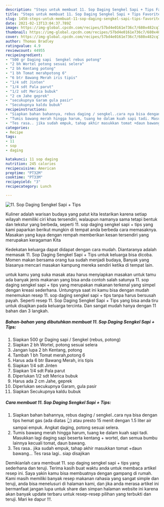 ```yaml
---
description: "Steps untuk membuat 11. Sop Daging Sengkel Sapi + Tips Favorite"
title: "Steps untuk membuat 11. Sop Daging Sengkel Sapi + Tips Favorite"
slug: 1458-steps-untuk-membuat-11-sop-daging-sengkel-sapi-tips-favorite
date: 2021-02-13T13:04:37.789Z
image: https://img-global.cpcdn.com/recipes/57bd4e0161e736c7/680x482cq70/11-sop-daging-sengkel-sapi-tips-foto-resep-utama.jpg
thumbnail: https://img-global.cpcdn.com/recipes/57bd4e0161e736c7/680x482cq70/11-sop-daging-sengkel-sapi-tips-foto-resep-utama.jpg
cover: https://img-global.cpcdn.com/recipes/57bd4e0161e736c7/680x482cq70/11-sop-daging-sengkel-sapi-tips-foto-resep-utama.jpg
author: Thomas Bradley
ratingvalue: 4.9
reviewcount: 44955
recipeingredient:
- "500 gr Daging sapi  Sengkel rebus potong"
- "2 bh Wortel potong sesuai selera"
- "2 bh Kentang potong"
- "1 bh Tomat merahpotong 6"
- "6 btr Bawang Merah iris tipis"
- "1/4 sdt Jinten"
- "1/4 sdt Pala parut"
- "1/2 sdt Merica bubuk"
- "2 cm Jahe geprek"
- "secukupnya Garam gula pasir"
- "Secukupnya kaldu bubuk"
recipeinstructions:
- "Siapkan bahan bahannya, rebus daging / sengkel..cara nya bisa dengan tips hemat gas (ada diatas 👆) atau presto 15 menit dengan 1.5 liter air sampai empuk. Angkat daging, potong sesuai selera."
- "Tumis bawang merah hingga harum, tuang ke dalam kuah sapi tadi. Masukkan lagi daging sapi beserta kentang + wortel, dan semua bumbu lainnya kecuali tomat, daun bawang."
- "Tes rasa.. jika sudah empuk, tahap akhir masukkan tomat +daun bawang... Tes rasa lagi.. siap disajikan"
categories:
- Recipe
tags:
- 11
- sop
- daging

katakunci: 11 sop daging 
nutrition: 245 calories
recipecuisine: American
preptime: "PT32M"
cooktime: "PT33M"
recipeyield: "3"
recipecategory: Lunch

---
```



![11. Sop Daging Sengkel Sapi + Tips](https://img-global.cpcdn.com/recipes/57bd4e0161e736c7/680x482cq70/11-sop-daging-sengkel-sapi-tips-foto-resep-utama.jpg)

Kuliner adalah warisan budaya yang patut kita lestarikan karena setiap wilayah memiliki ciri khas tersendiri, walaupun namanya sama tetapi bentuk dan tekstur yang berbeda, seperti 11. sop daging sengkel sapi + tips yang kami paparkan berikut mungkin di tempat anda berbeda cara memasaknya. Masakan yang kaya dengan rempah memberikan kesan tersendiri yang merupakan keragaman Kita

Kedekatan keluarga dapat didapat dengan cara mudah. Diantaranya adalah memasak 11. Sop Daging Sengkel Sapi + Tips untuk keluarga bisa dicoba. Momen makan bersama orang tua sudah menjadi budaya, Banyak yang biasanya mencari masakan kampung mereka sendiri ketika di tempat lain.



untuk kamu yang suka masak atau harus menyiapkan masakan untuk tamu ada banyak jenis makanan yang bisa anda contoh salah satunya 11. sop daging sengkel sapi + tips yang merupakan makanan terkenal yang simpel dengan kreasi sederhana. Untungnya saat ini kamu bisa dengan mudah menemukan resep 11. sop daging sengkel sapi + tips tanpa harus bersusah payah.
Seperti resep 11. Sop Daging Sengkel Sapi + Tips yang bisa anda tiru untuk disajikan pada keluarga tercinta. Dan sangat mudah hanya dengan 11 bahan dan 3 langkah.


<!--inarticleads1-->

##### Bahan-bahan yang dibutuhkan membuat 11. Sop Daging Sengkel Sapi + Tips:

1. Siapkan 500 gr Daging sapi / Sengkel (rebus, potong)
1. Siapkan 2 bh Wortel, potong sesuai selera
1. Jangan lupa 2 bh Kentang, potong
1. Tambah 1 bh Tomat merah,potong 6
1. Harus ada 6 btr Bawang Merah, iris tipis
1. Siapkan 1/4 sdt Jinten
1. Siapkan 1/4 sdt Pala parut
1. Diperlukan 1/2 sdt Merica bubuk
1. Harus ada 2 cm Jahe, geprek
1. Diperlukan secukupnya Garam, gula pasir
1. Siapkan Secukupnya kaldu bubuk




<!--inarticleads2-->

##### Cara membuat  11. Sop Daging Sengkel Sapi + Tips:

1. Siapkan bahan bahannya, rebus daging / sengkel..cara nya bisa dengan tips hemat gas (ada diatas 👆) atau presto 15 menit dengan 1.5 liter air sampai empuk. Angkat daging, potong sesuai selera.
1. Tumis bawang merah hingga harum, tuang ke dalam kuah sapi tadi. Masukkan lagi daging sapi beserta kentang + wortel, dan semua bumbu lainnya kecuali tomat, daun bawang.
1. Tes rasa.. jika sudah empuk, tahap akhir masukkan tomat +daun bawang... Tes rasa lagi.. siap disajikan




Demikianlah cara membuat 11. sop daging sengkel sapi + tips yang sederhana dan teruji. Terima kasih buat waktu anda untuk membaca artikel resep ini. Saya yakin kamu bisa membuatnya dengan gampang di rumah. Kami masih memiliki banyak resep makanan rahasia yang sangat simple dan teruji, anda bisa menelusuri di halaman kami, dan jika anda merasa artikel ini bermanfaat jangan lupa untuk share dan simpan halaman website ini karena akan banyak update terbaru untuk resep-resep pilihan yang terbukti dan teruji. Mari ke dapur !!!. 
